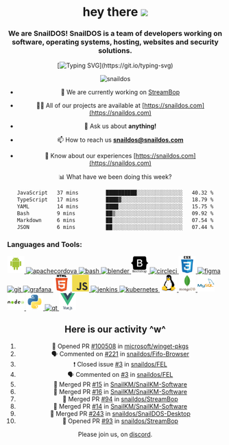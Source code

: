 <h1 align="center">hey there <img src="https://media.giphy.com/media/hvRJCLFzcasrR4ia7z/giphy.gif" width="25px"></h1>
<h3 align="center">We are SnailDOS! SnailDOS is a team of developers working on software, operating systems, hosting, websites and security solutions.</h3>

<div align="center">

[![Typing SVG](https://readme-typing-svg.herokuapp.com?color=%23F7BD27&center=true&multiline=true&lines=We+love+coding!;We+support+open+source!;So%2C+check+our+repos+and+follow+us!+;Star+our+work!+It+keeps+us+motivated.)](https://git.io/typing-svg)

</div>

<p align="center"> <img src="https://komarev.com/ghpvc/?username=snaildos&label=Profile%20views&color=0e75b6&style=flat" alt="snaildos" /> </p>

<div align="center">

- 🔭 We are currently working on [StreamBop](https://snaildos.com/streambop)

- 👨‍💻 All of our projects are available at [https://snaildos.com](https://snaildos.com)

- 💬 Ask us about **anything!**

- 📫 How to reach us **snaildos@snaildos.com**

- 📄 Know about our experiences [https://snaildos.com](https://snaildos.com)
</div>

<p align="center">📊 What have we been doing this week?</p>

<div align="center">

<!--START_SECTION:waka-->

```text
JavaScript   37 mins         ██████████░░░░░░░░░░░░░░░   40.32 %
TypeScript   17 mins         ████▓░░░░░░░░░░░░░░░░░░░░   18.79 %
YAML         14 mins         ████░░░░░░░░░░░░░░░░░░░░░   15.75 %
Bash         9 mins          ██▒░░░░░░░░░░░░░░░░░░░░░░   09.92 %
Markdown     6 mins          ██░░░░░░░░░░░░░░░░░░░░░░░   07.54 %
JSON         6 mins          ██░░░░░░░░░░░░░░░░░░░░░░░   07.44 %
```

<!--END_SECTION:waka-->

</div>

<div align="center">

<h3 align="left">Languages and Tools:</h3>
<p align="left"> <a href="https://developer.android.com" target="_blank"> <img src="https://raw.githubusercontent.com/devicons/devicon/master/icons/android/android-original-wordmark.svg" alt="android" width="40" height="40"/> </a> <a href="https://cordova.apache.org/" target="_blank"> <img src="https://www.vectorlogo.zone/logos/apache_cordova/apache_cordova-icon.svg" alt="apachecordova" width="40" height="40"/> </a> <a href="https://www.gnu.org/software/bash/" target="_blank"> <img src="https://www.vectorlogo.zone/logos/gnu_bash/gnu_bash-icon.svg" alt="bash" width="40" height="40"/> </a> <a href="https://www.blender.org/" target="_blank"> <img src="https://download.blender.org/branding/community/blender_community_badge_white.svg" alt="blender" width="40" height="40"/> </a> <a href="https://getbootstrap.com" target="_blank"> <img src="https://raw.githubusercontent.com/devicons/devicon/master/icons/bootstrap/bootstrap-plain-wordmark.svg" alt="bootstrap" width="40" height="40"/> </a> <a href="https://circleci.com" target="_blank"> <img src="https://www.vectorlogo.zone/logos/circleci/circleci-icon.svg" alt="circleci" width="40" height="40"/> </a> <a href="https://www.w3schools.com/css/" target="_blank"> <img src="https://raw.githubusercontent.com/devicons/devicon/master/icons/css3/css3-original-wordmark.svg" alt="css3" width="40" height="40"/> </a> <a href="https://www.figma.com/" target="_blank"> <img src="https://www.vectorlogo.zone/logos/figma/figma-icon.svg" alt="figma" width="40" height="40"/> </a> <a href="https://git-scm.com/" target="_blank"> <img src="https://www.vectorlogo.zone/logos/git-scm/git-scm-icon.svg" alt="git" width="40" height="40"/> </a> <a href="https://grafana.com" target="_blank"> <img src="https://www.vectorlogo.zone/logos/grafana/grafana-icon.svg" alt="grafana" width="40" height="40"/> </a> <a href="https://www.w3.org/html/" target="_blank"> <img src="https://raw.githubusercontent.com/devicons/devicon/master/icons/html5/html5-original-wordmark.svg" alt="html5" width="40" height="40"/> </a> <a href="https://developer.mozilla.org/en-US/docs/Web/JavaScript" target="_blank"> <img src="https://raw.githubusercontent.com/devicons/devicon/master/icons/javascript/javascript-original.svg" alt="javascript" width="40" height="40"/> </a> <a href="https://www.jenkins.io" target="_blank"> <img src="https://www.vectorlogo.zone/logos/jenkins/jenkins-icon.svg" alt="jenkins" width="40" height="40"/> </a> <a href="https://kubernetes.io" target="_blank"> <img src="https://www.vectorlogo.zone/logos/kubernetes/kubernetes-icon.svg" alt="kubernetes" width="40" height="40"/> </a> <a href="https://www.linux.org/" target="_blank"> <img src="https://raw.githubusercontent.com/devicons/devicon/master/icons/linux/linux-original.svg" alt="linux" width="40" height="40"/> </a> <a href="https://www.mongodb.com/" target="_blank"> <img src="https://raw.githubusercontent.com/devicons/devicon/master/icons/mongodb/mongodb-original-wordmark.svg" alt="mongodb" width="40" height="40"/> </a> <a href="https://www.mysql.com/" target="_blank"> <img src="https://raw.githubusercontent.com/devicons/devicon/master/icons/mysql/mysql-original-wordmark.svg" alt="mysql" width="40" height="40"/> </a> <a href="https://nodejs.org" target="_blank"> <img src="https://raw.githubusercontent.com/devicons/devicon/master/icons/nodejs/nodejs-original-wordmark.svg" alt="nodejs" width="40" height="40"/> </a> <a href="https://www.python.org" target="_blank"> <img src="https://raw.githubusercontent.com/devicons/devicon/master/icons/python/python-original.svg" alt="python" width="40" height="40"/> </a> <a href="https://www.qt.io/" target="_blank"> <img src="https://upload.wikimedia.org/wikipedia/commons/0/0b/Qt_logo_2016.svg" alt="qt" width="40" height="40"/> </a> <a href="https://vuejs.org/" target="_blank"> <img src="https://raw.githubusercontent.com/devicons/devicon/master/icons/vuejs/vuejs-original-wordmark.svg" alt="vuejs" width="40" height="40"/> </a> </p>

## Here is our activity ^w^
<!--START_SECTION:activity-->
1. 💪 Opened PR [#100508](https://github.com/microsoft/winget-pkgs/pull/100508) in [microsoft/winget-pkgs](https://github.com/microsoft/winget-pkgs)
2. 🗣 Commented on [#221](https://github.com/snaildos/Fifo-Browser/issues/221) in [snaildos/Fifo-Browser](https://github.com/snaildos/Fifo-Browser)
3. ❗️ Closed issue [#3](https://github.com/snaildos/FEL/issues/3) in [snaildos/FEL](https://github.com/snaildos/FEL)
4. 🗣 Commented on [#3](https://github.com/snaildos/FEL/issues/3) in [snaildos/FEL](https://github.com/snaildos/FEL)
5. 🎉 Merged PR [#15](https://github.com/SnailKM/SnailKM-Software/pull/15) in [SnailKM/SnailKM-Software](https://github.com/SnailKM/SnailKM-Software)
6. 🎉 Merged PR [#16](https://github.com/SnailKM/SnailKM-Software/pull/16) in [SnailKM/SnailKM-Software](https://github.com/SnailKM/SnailKM-Software)
7. 🎉 Merged PR [#94](https://github.com/snaildos/StreamBop/pull/94) in [snaildos/StreamBop](https://github.com/snaildos/StreamBop)
8. 🎉 Merged PR [#14](https://github.com/SnailKM/SnailKM-Software/pull/14) in [SnailKM/SnailKM-Software](https://github.com/SnailKM/SnailKM-Software)
9. 🎉 Merged PR [#243](https://github.com/snaildos/SnailDOS-Desktop/pull/243) in [snaildos/SnailDOS-Desktop](https://github.com/snaildos/SnailDOS-Desktop)
10. 💪 Opened PR [#93](https://github.com/snaildos/StreamBop/pull/93) in [snaildos/StreamBop](https://github.com/snaildos/StreamBop)
<!--END_SECTION:activity-->

Please join us, on [discord](https://invite.gg/snaildos).

</div>
